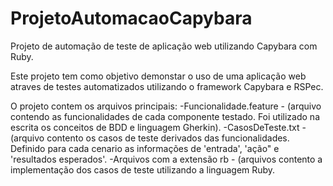# ProjetoAutomacaoCapybara
Projeto de automação de teste de aplicação web utilizando Capybara com Ruby.

Este projeto tem como objetivo demonstar o uso de uma aplicação web atraves de testes automatizados utilizando o framework Capybara e RSPec.

O projeto contem os arquivos principais:
-Funcionalidade.feature - (arquivo contendo as funcionalidades de cada componente testado. Foi utilizado na escrita os conceitos de BDD e linguagem Gherkin).
-CasosDeTeste.txt - (arquivo contento os casos de teste derivados das funcionalidades. Definido para cada cenario as informações de 'entrada', 'ação" e 'resultados esperados'.
-Arquivos com a extensão rb - (arquivos contento a implementação dos casos de teste utilizando a linguagem Ruby.
